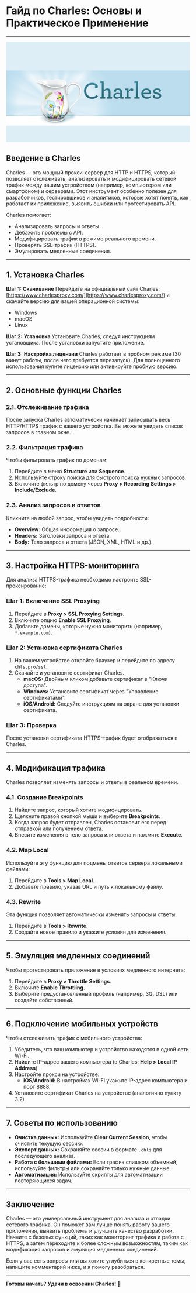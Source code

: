 # Гайд по Charles: Основы и Практическое Применение

---
 ![Мой аватар](images/charle.png)


## **Введение в Charles**

Charles — это мощный прокси-сервер для HTTP и HTTPS, который позволяет отслеживать, анализировать и модифицировать сетевой трафик между вашим устройством (например, компьютером или смартфоном) и серверами. Этот инструмент особенно полезен для разработчиков, тестировщиков и аналитиков, которые хотят понять, как работает их приложение, выявить ошибки или протестировать API.

Charles помогает:
- Анализировать запросы и ответы.
- Дебажить проблемы с API.
- Модифицировать трафик в режиме реального времени.
- Проверять SSL-трафик (HTTPS).
- Эмулировать медленные соединения.

---

## **1. Установка Charles**

**Шаг 1: Скачивание**
Перейдите на официальный сайт Charles: [https://www.charlesproxy.com/](https://www.charlesproxy.com/) и скачайте версию для вашей операционной системы:
- Windows
- macOS
- Linux

**Шаг 2: Установка**
Установите Charles, следуя инструкциям установщика. После установки запустите приложение.

**Шаг 3: Настройка лицензии**
Charles работает в пробном режиме (30 минут работы, после чего требуется перезапуск). Для полноценного использования купите лицензию или активируйте пробную версию.

---

## **2. Основные функции Charles**

### **2.1. Отслеживание трафика**
После запуска Charles автоматически начинает записывать весь HTTP/HTTPS трафик с вашего устройства. Вы можете увидеть список запросов в главном окне.

### **2.2. Фильтрация трафика**
Чтобы фильтровать трафик по доменам:
1. Перейдите в меню **Structure** или **Sequence**.
2. Используйте строку поиска для быстрого поиска нужных запросов.
3. Включите фильтр по домену через **Proxy > Recording Settings > Include/Exclude**.

### **2.3. Анализ запросов и ответов**
Кликните на любой запрос, чтобы увидеть подробности:
- **Overview:** Общая информация о запросе.
- **Headers:** Заголовки запроса и ответа.
- **Body:** Тело запроса и ответа (JSON, XML, HTML и др.).

---

## **3. Настройка HTTPS-мониторинга**

Для анализа HTTPS-трафика необходимо настроить SSL-проксирование:

### **Шаг 1: Включение SSL Proxying**
1. Перейдите в **Proxy > SSL Proxying Settings**.
2. Включите опцию **Enable SSL Proxying**.
3. Добавьте домены, которые нужно мониторить (например, `*.example.com`).

### **Шаг 2: Установка сертификата Charles**
1. На вашем устройстве откройте браузер и перейдите по адресу `chls.pro/ssl`.
2. Скачайте и установите сертификат Charles.
   - **macOS:** Двойным кликом добавьте сертификат в "Ключи доступа".
   - **Windows:** Установите сертификат через "Управление сертификатами".
   - **iOS/Android:** Следуйте инструкциям на экране для установки сертификата.

### **Шаг 3: Проверка**
После установки сертификата HTTPS-трафик будет отображаться в Charles.

---

## **4. Модификация трафика**

Charles позволяет изменять запросы и ответы в реальном времени.

### **4.1. Создание Breakpoints**
1. Найдите запрос, который хотите модифицировать.
2. Щелкните правой кнопкой мыши и выберите **Breakpoints**.
3. Когда запрос будет отправлен, Charles остановит его перед отправкой или получением ответа.
4. Внесите изменения в тело запроса или ответа и нажмите **Execute**.

### **4.2. Map Local**
Используйте эту функцию для подмены ответов сервера локальными файлами:
1. Перейдите в **Tools > Map Local**.
2. Добавьте правило, указав URL и путь к локальному файлу.

### **4.3. Rewrite**
Эта функция позволяет автоматически изменять запросы и ответы:
1. Перейдите в **Tools > Rewrite**.
2. Создайте новое правило и укажите условия для изменения.

---

## **5. Эмуляция медленных соединений**

Чтобы протестировать приложение в условиях медленного интернета:
1. Перейдите в **Proxy > Throttle Settings**.
2. Включите **Enable Throttling**.
3. Выберите предустановленный профиль (например, 3G, DSL) или создайте собственный.

---

## **6. Подключение мобильных устройств**

Чтобы отслеживать трафик с мобильного устройства:
1. Убедитесь, что ваш компьютер и устройство находятся в одной сети Wi-Fi.
2. Найдите IP-адрес вашего компьютера (в Charles: **Help > Local IP Address**).
3. Настройте прокси на устройстве:
   - **iOS/Android:** В настройках Wi-Fi укажите IP-адрес компьютера и порт 8888.
4. Установите сертификат Charles на устройстве (аналогично пункту 3.2).

---

## **7. Советы по использованию**

- **Очистка данных:** Используйте **Clear Current Session**, чтобы очистить текущую сессию.
- **Экспорт данных:** Сохраняйте сессии в формате `.chls` для последующего анализа.
- **Работа с большими файлами:** Если трафик слишком объемный, используйте фильтры или сохраняйте только нужные данные.
- **Автоматизация:** Используйте скрипты для автоматизации повторяющихся задач.

---

## **Заключение**

Charles — это универсальный инструмент для анализа и отладки сетевого трафика. Он поможет вам лучше понять работу вашего приложения, выявить проблемы и улучшить качество разработки. Начните с базовых функций, таких как мониторинг трафика и работа с HTTPS, а затем переходите к более сложным возможностям, таким как модификация запросов и эмуляция медленных соединений.

Если у вас есть вопросы или вы хотите углубиться в конкретные темы, напишите комментарий ниже, и я помогу разобраться.

---

**Готовы начать? Удачи в освоении Charles!** 🚀